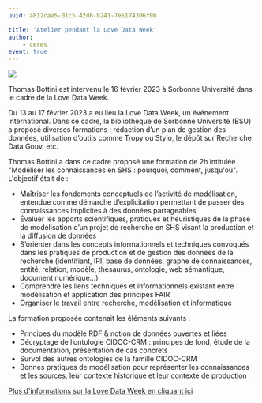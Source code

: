 ```yaml
---
uuid: a812caa5-01c5-42d6-b241-7e5174306f0b

title: 'Atelier pendant la Love Data Week'
author:
    - ceres
event: true
---
```


![](ldw.png)

Thomas Bottini est intervenu le 16 février 2023 à Sorbonne Université dans le cadre de la Love Data Week.

Du 13 au 17 février 2023 a eu lieu la Love Data Week, un événement international. Dans ce cadre, la bibliothèque de Sorbonne Université (BSU) a proposé diverses formations : rédaction d’un plan de gestion des données, utilisation d’outils comme Tropy ou Stylo, le dépôt sur Recherche Data Gouv, etc.

Thomas Bottini a dans ce cadre proposé une formation de 2h intitulée "Modéliser les connaissances en SHS : pourquoi, comment, jusqu'où". L'objectif était de : 

* Maîtriser les fondements conceptuels de l’activité de modélisation, entendue comme démarche d’explicitation permettant de passer des connaissances implicites à des données partageables
* Évaluer les apports scientifiques, pratiques et heuristiques de la phase de modélisation d’un projet de recherche en SHS visant la production et la diffusion de données
* S’orienter dans les concepts informationnels et techniques convoqués dans les pratiques de production et de gestion des données de la recherche (identifiant, IRI, base de données, graphe de connaissances, entité, relation, modèle, thésaurus, ontologie, web sémantique, document numérique...)
* Comprendre les liens techniques et informationnels existant entre modélisation et application des principes FAIR
* Organiser le travail entre recherche, modélisation et informatique

La formation proposée contenait les éléments suivants : 

* Principes du modèle RDF & notion de données ouvertes et liées
* Décryptage de l’ontologie CIDOC-CRM : principes de fond, étude de la documentation, présentation de cas concrets
* Survol des autres ontologies de la famille CIDOC-CRM
* Bonnes pratiques de modélisation pour représenter les connaissances et les sources, leur contexte historique et leur contexte de production

[Plus d'informations sur la Love Data Week en cliquant ici](https://www.icpsr.umich.edu/web/about/cms/3799?utm_source=all&utm_medium=all&utm_campaign=LDW23&utm_id=LDW23)
